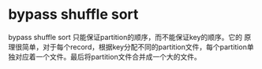 # bypass shuffle sort #

bypass shuffle sort 只能保证partition的顺序，而不能保证key的顺序。它的 原理很简单，对于每个record，根据key分配不同的partition文件，每个partition单独对应着一个文件。最后将partition文件合并成一个大的文件。